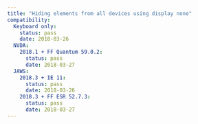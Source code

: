 ```yaml
---
title: "Hiding elements from all devices using display none"
compatibility:
  Keyboard only:
    status: pass
    date: 2018-03-26
  NVDA:
    2018.1 + FF Quantum 59.0.2:
      status: pass
      date: 2018-03-27
  JAWS:
    2018.3 + IE 11:
      status: pass
      date: 2018-03-26
    2018.3 + FF ESR 52.7.3:
      status: pass
      date: 2018-03-27
---
```

